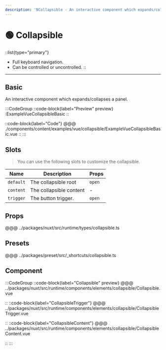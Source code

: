 ```yaml
---
description: 'NCollapsible - An interactive component which expands/collapses a panel'
---
```


# 🟢 Collapsible

::list{type="primary"}
- Full keyboard navigation.
- Can be controlled or uncontrolled.
::

---

## Basic

An interactive component which expands/collapses a panel.

:::CodeGroup
::code-block{label="Preview" preview}
  :ExampleVueCollapsibleBasic
::

::code-block{label="Code"}
@@@ ./components/content/examples/vue/collapsible/ExampleVueCollapsibleBasic.vue
::
:::

## Slots

> You can use the following slots to customize the collapsible.

| Name      | Description             | Props  |
| --------- | ----------------------- | ------ |
| `default` | The collapsible root    | `open` |
| `content` | The collapsible content | -      |
| `trigger` | The button trigger.     | `open` |

## Props
@@@ ../packages/nuxt/src/runtime/types/collapsible.ts

## Presets
@@@ ../packages/preset/src/_shortcuts/collapsible.ts

## Component

:::CodeGroup
::code-block{label="Collapsible" preview}
@@@ ../packages/nuxt/src/runtime/components/elements/collapsible/Collapsible.vue

::
::code-block{label="CollapsibleTrigger"}
@@@ ../packages/nuxt/src/runtime/components/elements/collapsible/CollapsibleTrigger.vue

::
::code-block{label="CollapsibleContent"}
@@@ ../packages/nuxt/src/runtime/components/elements/collapsible/CollapsibleContent.vue

::
:::
